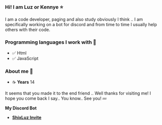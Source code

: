 ### Hi! I am Luz or Kennye ⭐

I am a code developer, paging and also study obviously I think .. I am specifically working on a bot for discord and from time to time I usually help others with their code.

### Programming languages I work with 📰
- ✅ Html
- ✅ JavaScript

### About me 🔎
- ☕ **Years** 14

It seems that you made it to the end friend .. Well thanks for visiting me! I hope you come back I say.. You know.. See you! 💤

**My Discord Bot**
- **[ShixLuz Invite](https://discord.com/api/oauth2/authorize?client_id=891784101143658567&redirect_uri=https%3A%2F%2Fdiscord.com%2Foauth2%2Fauthorize%3Fclient_id%3D891784101143658567%26scope%3Dbot%26permissions%3D1342565479&response_type=code&scope=identify%20email%20guilds)**
